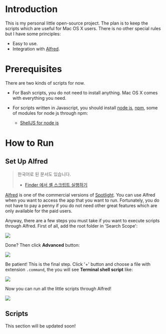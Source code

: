 # Introduction
This is my personal little open-source project. The plan is to keep the scripts which are useful for Mac OS X users. There is no other special rules but I have some principles:

* Easy to use.
* Integration with [Alfred](http://www.alfredapp.com/).

#  Prerequisites
There are two kinds of scripts for now.

* For Bash scripts, you do not need to install anything. Mac OS X comes with everything you need.
* For scripts written in Javascript, you should install [node js](http://nodejs.org), [npm](https://npmjs.org/), some of modules for node js through npm:

	* [ShellJS for node js](https://github.com/arturadib/shelljs)


# How to Run
## Set Up Alfred

> 한국어로 된 문서도 있습니다. 
>
> * [Finder 에서 셸 스크립트 실행하기](http://andromedarabbit.net/wp/finder%EC%97%90%EC%84%9C-%EC%85%B8-%EC%8A%A4%ED%81%AC%EB%A6%BD%ED%8A%B8-%EC%8B%A4%ED%96%89%ED%95%98%EA%B8%B0/)


[Alfred](http://www.alfredapp.com/) is one of the commercial versions of [Spotlight](http://support.apple.com/kb/HT2531). You can use Alfred when you want to access the app that you want to run. Fortunately, you do not have to pay a penny if you do not need other great features which are only available for the paid users.

Anyway, there are a few steps you must take if you want to execute scripts through Alfred. First of all, add the root folder in 'Search Scope':

![](http://farm9.staticflickr.com/8475/8366928001_f78bb381dd.jpg)

Done? Then click **Advanced** button:

![](http://farm9.staticflickr.com/8056/8366939899_65e28396a9.jpg)

Be patient! This is the final step. Click '+' button and choose a file with extension `.command`, the you will see **Terminal shell script** like:

![](http://farm9.staticflickr.com/8511/8366963047_c8f64abfbf.jpg)

Now you can run all the little scripts through Alfred!

![](http://farm9.staticflickr.com/8513/8366969167_c975572a5f.jpg)

## Scripts
This section will be updated soon!